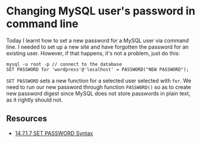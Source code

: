# Changing MySQL user's password in command line

Today I learnt how to set a new password for a MySQL user via command line. I needed to set up a new site and have forgotten the password for an existing user. However, if that happens, it's not a problem, just do this:

```mysql
mysql -u root -p // connect to the database
SET PASSWORD for 'wordpress'@'localhost' = PASSWORD("NEW PASSWORD");
```

`SET PASSWORD` sets a new function for a selected user selected with `for`. We need to run our new password through function `PASSWORD()` so as to create new password digest since MySQL does not store passwords in plain text, as it rightly should not.


## Resources

- [14.7.1.7 SET PASSWORD Syntax](http://dev.mysql.com/doc/refman/5.7/en/set-password.html)
